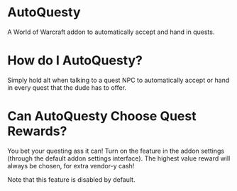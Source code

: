 AutoQuesty
==========

A World of Warcraft addon to automatically accept and hand in quests.

How do I AutoQuesty?
====================

Simply hold alt when talking to a quest NPC to automatically accept or hand
in every quest that the dude has to offer.

Can AutoQuesty Choose Quest Rewards?
====================================

You bet your questing ass it can! Turn on the feature in the addon settings
(through the default addon settings interface). The highest value reward will
always be chosen, for extra vendor-y cash!

Note that this feature is disabled by default.
